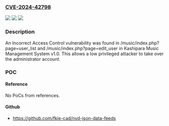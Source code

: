 ### [CVE-2024-42798](https://cve.mitre.org/cgi-bin/cvename.cgi?name=CVE-2024-42798)
![](https://img.shields.io/static/v1?label=Product&message=n%2Fa&color=blue)
![](https://img.shields.io/static/v1?label=Version&message=n%2Fa&color=blue)
![](https://img.shields.io/static/v1?label=Vulnerability&message=n%2Fa&color=brighgreen)

### Description

An Incorrect Access Control vulnerability was found in /music/index.php?page=user_list and /music/index.php?page=edit_user in Kashipara Music Management System v1.0. This allows a low privileged attacker to take over the administrator account.

### POC

#### Reference
No PoCs from references.

#### Github
- https://github.com/fkie-cad/nvd-json-data-feeds

